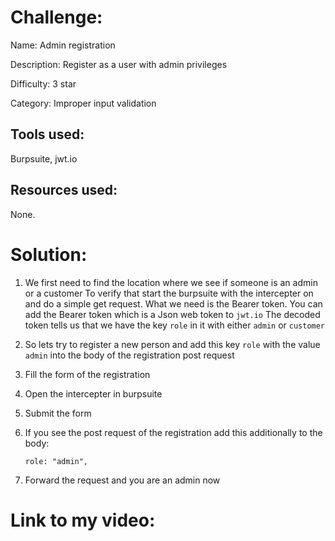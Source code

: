 # Challenge: 

Name: Admin registration

Description: Register as a user with admin privileges

Difficulty: 3 star

Category: Improper input validation

## Tools used:

Burpsuite, jwt.io

## Resources used:

None.

# Solution:

1. We first need to find the location where we see if someone is an admin or a customer
   To verify that start the burpsuite with the intercepter on and do a simple get request.
   What we need is the Bearer token. You can add the Bearer token which is a Json web token to `jwt.io`
   The decoded token tells us that we have the key `role` in it with either `admin` or `customer`
2. So lets try to register a new person and add this key `role` with the value `admin` into the body of the registration post request
3. Fill the form of the registration
4. Open the intercepter in burpsuite
5. Submit the form
6. If you see the post request of the registration add this additionally to the body:

   ```
   role: "admin",
   ```
   
8. Forward the request and you are an admin now

# Link to my video: 

